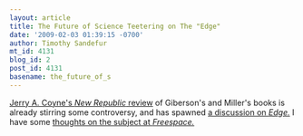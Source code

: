 ```yaml
---
layout: article
title: The Future of Science Teetering on The "Edge"
date: '2009-02-03 01:39:15 -0700'
author: Timothy Sandefur
mt_id: 4131
blog_id: 2
post_id: 4131
basename: the_future_of_s
---
```

[Jerry A. Coyne's _New Republic_ review](http://www.tnr.com/booksarts/story.html?id=1e3851a3-bdf7-438a-ac2a-a5e381a70472) of Giberson's and Miller's books is already stirring some controversy, and has spawned [a discussion on _Edge._](http://www.edge.org/3rd_culture/coyne09/coyne09_index.html) I have some [thoughts on the subject at _Freespace._](http://sandefur.typepad.com/freespace/2009/02/the-future-of-science-teeters-on-the-edge.html)
